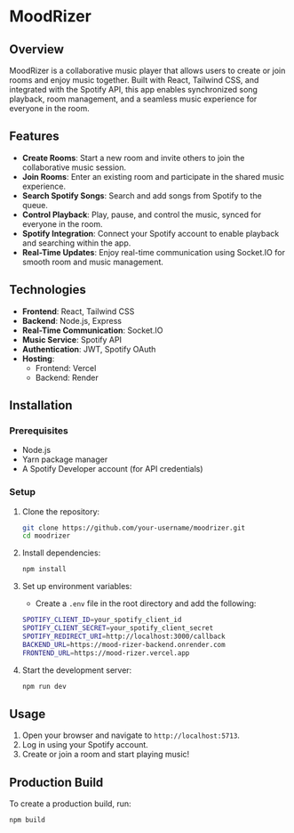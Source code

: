 # MoodRizer

## Overview

MoodRizer is a collaborative music player that allows users to create or join rooms and enjoy music together. Built with React, Tailwind CSS, and integrated with the Spotify API, this app enables synchronized song playback, room management, and a seamless music experience for everyone in the room.

## Features

- **Create Rooms**: Start a new room and invite others to join the collaborative music session.
- **Join Rooms**: Enter an existing room and participate in the shared music experience.
- **Search Spotify Songs**: Search and add songs from Spotify to the queue.
- **Control Playback**: Play, pause, and control the music, synced for everyone in the room.
- **Spotify Integration**: Connect your Spotify account to enable playback and searching within the app.
- **Real-Time Updates**: Enjoy real-time communication using Socket.IO for smooth room and music management.

## Technologies

- **Frontend**: React, Tailwind CSS
- **Backend**: Node.js, Express
- **Real-Time Communication**: Socket.IO
- **Music Service**: Spotify API
- **Authentication**: JWT, Spotify OAuth
- **Hosting**:
  - Frontend: Vercel
  - Backend: Render

## Installation

### Prerequisites

- Node.js
- Yarn package manager
- A Spotify Developer account (for API credentials)

### Setup

1. Clone the repository:
    ```bash
    git clone https://github.com/your-username/moodrizer.git
    cd moodrizer
    ```

2. Install dependencies:
    ```bash
    npm install
    ```

3. Set up environment variables:
    - Create a `.env` file in the root directory and add the following:
    ```bash
    SPOTIFY_CLIENT_ID=your_spotify_client_id
    SPOTIFY_CLIENT_SECRET=your_spotify_client_secret
    SPOTIFY_REDIRECT_URI=http://localhost:3000/callback
    BACKEND_URL=https://mood-rizer-backend.onrender.com
    FRONTEND_URL=https://mood-rizer.vercel.app
    ```

4. Start the development server:
    ```bash
    npm run dev
    ```

## Usage

1. Open your browser and navigate to `http://localhost:5713`.
2. Log in using your Spotify account.
3. Create or join a room and start playing music!

## Production Build

To create a production build, run:
```bash
npm build
